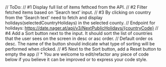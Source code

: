 // ToDo:
// #1 Display full list of items fethced from the API.
// #2 Filter fetched items based on 'Search text' input.
// #3 By clicking on country from the 'Search text' need to fetch and display holidays(selectedCountryHolidays) in the selected county.
// Endpoint for holidays: https://date.nager.at/api/v3/NextPublicHolidays/{countryCode}
// #4 Add a Sort button next to the input. It should sort the list of countries that the user sees on the screen in desc or asc order.
// Default order os desc. The name of the button should indicate what type of sorting will be performed when clicked.
// #5 Next to the Sort button, add a Reset button to empty the app
// * You are welcome to edit/refactor any piece of code below if you believe it can be improved or to express your code style.
